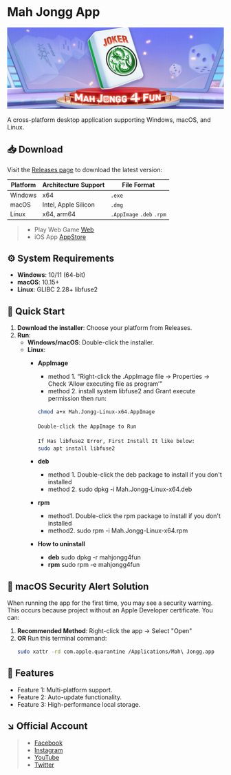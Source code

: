 # Mah Jongg App

![Banner](https://github.com/Mahj4Fun/MahJongg4fun/blob/main/banner.jpg) <!-- Replace with project banner -->

A cross-platform desktop application supporting Windows, macOS, and Linux.

## 📥 Download

Visit the [Releases page](https://github.com/Mahj4Fun/MahJongg4fun/releases) to download the latest version:

| Platform   | Architecture Support | File Format   |
|------------|----------------------|---------------|
| Windows    | x64                  | `.exe`        |
| macOS      | Intel, Apple Silicon | `.dmg`        |
| Linux      | x64, arm64           | `.AppImage` `.deb` `.rpm` |           

> - Play Web Game [Web](https://www.mahjongg4fun.com)
> - iOS App [AppStore](https://apps.apple.com/app/id6746219026)

## ⚙️ System Requirements

- ​**Windows**: 10/11 (64-bit)
- ​**macOS**: 10.15+
- ​**Linux**: GLIBC 2.28+   libfuse2

## 🚀 Quick Start

1. ​**Download the installer**: Choose your platform from Releases.
2. ​**Run**:
   - ​**Windows/macOS**: Double-click the installer.
   - ​**Linux**:
     - **AppImage** 
        - method 1. “Right-click the .AppImage file → Properties → Check ‘Allow executing file as program’”
        - method 2. install system libfuse2 and Grant execute permission then run:
        ```bash     
        chmod a+x Mah.Jongg-Linux-x64.AppImage

        Double-click the AppImage to Run

        If Has libfuse2 Error, First Install It like below:
        sudo apt install libfuse2

        ```
     - **deb**
        - method 1. Double-click the deb package to install if you don't installed
        - method 2. sudo dpkg -i Mah.Jongg-Linux-x64.deb
     - **rpm**
        - method1. Double-click the rpm package to install if you don't installed
        - method2. sudo rpm -i Mah.Jongg-Linux-x64.rpm

     - **How to uninstall**
       - **deb** sudo dpkg -r mahjongg4fun
       - **rpm** sudo rpm -e mahjongg4fun
       
## 🚀 macOS Security Alert Solution

When running the app for the first time, you may see a security warning. This occurs because project without an Apple Developer certificate. You can:

1. ​**Recommended Method**: Right-click the app → Select "Open"
2. ​**OR**​ Run this terminal command:
   ```bash
   sudo xattr -rd com.apple.quarantine /Applications/Mah\ Jongg.app
   
## 📖 Features

- Feature 1: Multi-platform support.
- Feature 2: Auto-update functionality.
- Feature 3: High-performance local storage.


## ↘️ Official Account

> - [Facebook](https://www.facebook.com/MahJongg4Fun)
> - [Instagram](https://www.instagram.com/mahj4fun/)
> - [YouTube](https://www.youtube.com/@MahJongg4Fun)
> - [Twitter](https://twitter.com/FunMah97331)
